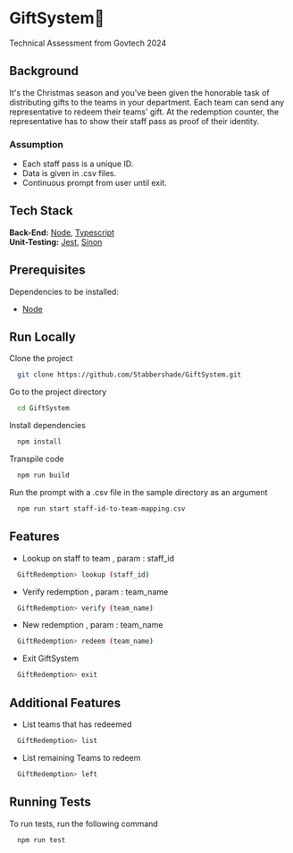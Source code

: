 # GiftSystem🎁

Technical Assessment from Govtech 2024

## Background

It's the Christmas season and you've been given the honorable task of distributing
gifts to the teams in your department. Each team can send any representative to
redeem their teams' gift. At the redemption counter, the representative has to show
their staff pass as proof of their identity. 

### Assumption

 * Each staff pass is a unique ID.
 * Data is given in .csv files.
 * Continuous prompt from user until exit. 
 
## Tech Stack

**Back-End:** [Node](https://nodejs.org/en), [Typescript](https://www.typescriptlang.org/)\
**Unit-Testing:** [Jest](https://jestjs.io/), [Sinon](https://sinonjs.org/)


## Prerequisites

Dependencies to be installed:
* [Node](https://nodejs.org/en/download) 


## Run Locally

Clone the project

```bash
  git clone https://github.com/Stabbershade/GiftSystem.git
```

Go to the project directory

```bash
  cd GiftSystem
```

Install dependencies

```bash
  npm install
```

Transpile code  

```bash
  npm run build
```

Run the prompt with a .csv file in the sample directory as an argument
```bash
  npm run start staff-id-to-team-mapping.csv
```

## Features

- Lookup on staff to team , param : staff_id
```bash
  GiftRedemption> lookup (staff_id)
```
- Verify redemption , param : team_name
```bash
  GiftRedemption> verify (team_name)
```
- New redemption , param : team_name
```bash
  GiftRedemption> redeem (team_name)
```
- Exit GiftSystem
```bash
  GiftRedemption> exit
```
## Additional Features

- List teams that has redeemed
```bash
  GiftRedemption> list 
```
- List remaining Teams to redeem
```bash
  GiftRedemption> left
```

## Running Tests

To run tests, run the following command

```bash
  npm run test
```



    


